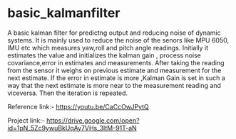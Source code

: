 # basic_kalmanfilter
A basic kalman filter for predictng output and reducing noise of dynamic systems.
It is mainly used to reduce the noise of the senors like MPU 6050, IMU etc which measures yaw,roll and pitch angle readings.
Initially it estimates the value and initializes the kalman gain , process noise covariance,error in estimates and measurements.
After taking the reading from the sensor it weighs on previous estimate and measurement for the next estimate.
If the error in estimate is more ,Kalman Gain is set in such a way that the next estimate is more near to the measurement reading and viceversa.
Then the iteration is repeated.

Reference link:-  https://youtu.be/CaCcOwJPytQ

Project link:-    https://drive.google.com/open?id=1pN_5Zc9ywuBkUqAy7VHs_3ltM-91T-aN
